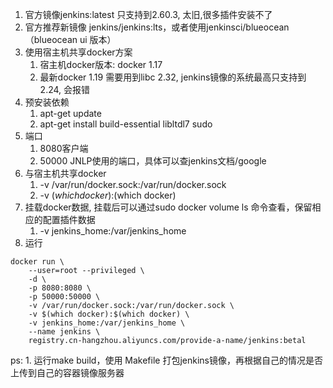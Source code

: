 1. 官方镜像jenkins:latest 只支持到2.60.3, 太旧,很多插件安装不了
2. 官方推荐新镜像 jenkins/jenkins:lts，或者使用jenkinsci/blueocean（blueocean ui 版本）
3. 使用宿主机共享docker方案
   1. 宿主机docker版本: docker 1.17
   2. 最新docker 1.19 需要用到libc 2.32, jenkins镜像的系统最高只支持到2.24, 会报错
4. 预安装依赖
   1. apt-get update
   2. apt-get install build-essential libltdl7 sudo
5. 端口
   1. 8080客户端
   2. 50000 JNLP使用的端口，具体可以查jenkins文档/google
6. 与宿主机共享docker
   1.  -v /var/run/docker.sock:/var/run/docker.sock
   2.  -v $(which docker):$(which docker)
7. 挂载docker数据, 挂载后可以通过sudo docker volume ls 命令查看，保留相应的配置插件数据
   1. -v jenkins_home:/var/jenkins_home
8. 运行
````
docker run \
    --user=root --privileged \
    -d \
    -p 8080:8080 \
    -p 50000:50000 \
    -v /var/run/docker.sock:/var/run/docker.sock \
    -v $(which docker):$(which docker) \
    -v jenkins_home:/var/jenkins_home \
    --name jenkins \
    registry.cn-hangzhou.aliyuncs.com/provide-a-name/jenkins:betal
````

ps:
    1. 运行make build，使用 Makefile 打包jenkins镜像，再根据自己的情况是否上传到自己的容器镜像服务器

